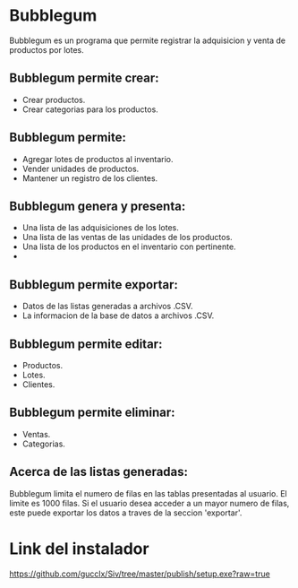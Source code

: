 # Bubblegum

Bubblegum es un programa que permite registrar la adquisicion y venta de productos por lotes.

## Bubblegum permite crear:

* Crear productos.
* Crear categorias para los productos.

## Bubblegum permite:

* Agregar lotes de productos al inventario.
* Vender unidades de productos.
* Mantener un registro de los clientes.

## Bubblegum genera y presenta:

* Una lista de las adquisiciones de los lotes.
* Una lista de las ventas de las unidades de los productos.
* Una lista de los productos en el inventario con pertinente.
* 
## Bubblegum permite exportar:

* Datos de las listas generadas a archivos .CSV.
* La informacion de la base de datos a archivos .CSV.

## Bubblegum permite editar:

* Productos.
* Lotes.
* Clientes.

## Bubblegum permite eliminar:
* Ventas.
* Categorias.

## Acerca de las listas generadas:
Bubblegum limita el numero de filas en las tablas presentadas al usuario.
El limite es 1000 filas. Si el usuario desea acceder a un mayor numero de filas,
este puede exportar los datos a traves de la seccion 'exportar'.

# Link del instalador

https://github.com/gucclx/Siv/tree/master/publish/setup.exe?raw=true
